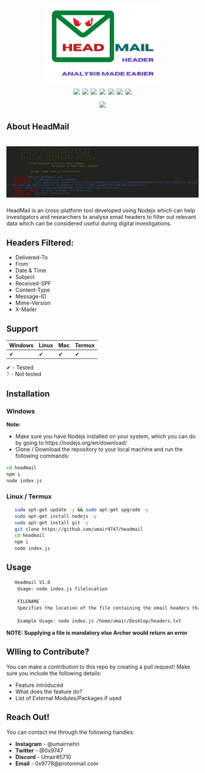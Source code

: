 <h1 align="center">
<a href="https://github.com/umair9747/headmail/"><img src="logo.png" alt="logo" height="200" width="300"></a>
  <br>
  <img src="https://img.shields.io/badge/version-1.0.0-blue">
  <img src="https://img.shields.io/badge/platform-windows%20%7C%20linux%20%7C%20mac%20%7C%20termux-yellow">
  <img src="https://img.shields.io/badge/state-maintained-green">
  <img src="https://img.shields.io/badge/focus-OSINT-red">
  <img src="https://img.shields.io/tokei/lines/github/umair9747/headmail">
  <img src="https://img.shields.io/github/followers/umair9747?style=social">
  <img src="https://img.shields.io/github/forks/umair9747/headmail?style=social">
  <br>
  <img src="https://img.shields.io/badge/made%20with%20%3C%2F%3E%20in%20-India-brightgreen">
</h1>

<h2 align="left">
  <b>About HeadMail</b>
</h2>

<h1 align="center">
<img src="output.png" alt="output">
  </h1>
  
<p align="left">
  HeadMail is an cross-platform tool developed using Nodejs which can help investigators and researchers to analyse email headers to filter out relevant data
  which can be considered useful during digital investigations.
 </p>

<h2 align="left">
  <b>Headers Filtered:</b>
  </h2>
  
  <p align="left">
     <ul type="disc">
       <li>Delivered-To</li>
       <li>From</li>
       <li>Date & Time</li>
       <li>Subject</li>
       <li>Received-SPF</li>
       <li>Content-Type</li>
       <li>Message-ID</li>
       <li>Mime-Version</li>
       <li>X-Mailer</li>
       </ul>
  </p>
  
 <h2 align="left">
  <b>Support</b>
 </h2>
 
| Windows | Linux | Mac | Termux |
| ------- | ----- | --- | ------ |
| ✔ | ✔ | ✔ | ✔ |

✔ - Tested  <br/>
❔ - Not tested <br/>

<h2 align="left">
  <b>Installation</b>
</h2>

<h3 align="left">
  <b>Windows</b>
</h3>

<p align="left">
  <b>Note: </b><br>
  <ul type="disc">
    <li>Make sure you have Nodejs installed on your system, which you can do by going to https://nodejs.org/en/download/</li>
    <li>Clone / Download the repository to your local machine and run the following commands:</li>
   </ul>
   
   ```sh
   cd headmail
   npm i
   node index.js
   ```
  </p>
  
<h3 align="left">
  <b>Linux / Termux</b>
</h3>

<p align="left">
  
 ```sh
    sudo apt-get update -y && sudo apt-get upgrade -y
    sudo apt-get install nodejs -y
    sudo apt-get install git -y
    git clone https://github.com/umair9747/headmail
    cd headmail
    npm i
    node index.js
  ```
</p>

<h2 align="left">
  <b>Usage</b>
</h2>

<p align="left">
  
 ```sh
    Headmail V1.0
     Usage: node index.js filelocation
  
     FILENAME --
     Specifies the location of the file containing the email headers that the tool would read.
  
     Example Usage: node index.js /home/umair/Desktop/headers.txt
  ```
  <b>NOTE: Supplying a file is mandatory else Archer would return an error</b>
</p>


 <h2 align="left">
  <b>Wlling to Contribute?</b>
 </h2>

<p align="left">
  You can make a contribution to this repo by creating a pull request! Make sure you include the following details:
  <ul type="disc">
    <li> Feature introduced</li>
    <li> What does the feature do? </li>
    <li> List of External Modules/Packages if used </li>
    </ul>
  </p>
  
  <h2 align="left">
  <b>Reach Out!</b>
 </h2>

<p align="left">
  You can contact me through the following handles:
  <ul type="disc">
    <li> <b>Instagram</b> - @umairnehri</li>
    <li> <b>Twitter</b> - @0x9747</li>
    <li> <b>Discord</b> - Umair#5710 </li>
    <li> <b>Email</b> - 0x9778@protonmail.com </li>
    </ul>
  </p>
